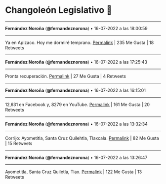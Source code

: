 # Changoleón Legislativo 🙈
*****
**Fernández Noroña** (**@fernandeznorona**) • 16-07-2022 a las 18:00:59
*****
Ya en Apizaco. Hoy me dormiré temprano.
[Permalink](https://twitter.com/fernandeznorona/status/1548487901956059137) | 235 Me Gusta | 18 Retweets
*****
**Fernández Noroña** (**@fernandeznorona**) • 16-07-2022 a las 17:25:43
*****
Pronta recuperación.
[Permalink](https://twitter.com/fernandeznorona/status/1548479025156276225) | 27 Me Gusta | 4 Retweets
*****
**Fernández Noroña** (**@fernandeznorona**) • 16-07-2022 a las 16:15:01
*****
12,631 en Facebook y, 8279 en YouTube.
[Permalink](https://twitter.com/fernandeznorona/status/1548461232100782081) | 161 Me Gusta | 20 Retweets
*****
**Fernández Noroña** (**@fernandeznorona**) • 16-07-2022 a las 13:32:34
*****
Corrijo: Ayometitla, Santa Cruz Quilehtla, Tlaxcala.
[Permalink](https://twitter.com/fernandeznorona/status/1548420348793614336) | 82 Me Gusta | 15 Retweets
*****
**Fernández Noroña** (**@fernandeznorona**) • 16-07-2022 a las 13:26:47
*****
Ayometitla, Santa Cruz Quiletla, Tlax.
[Permalink](https://twitter.com/fernandeznorona/status/1548418896272580614) | 122 Me Gusta | 13 Retweets
